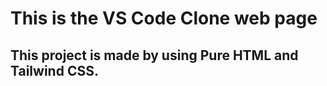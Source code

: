 # This is the VS Code Clone web page 
## This project is made by using Pure HTML and Tailwind CSS.


